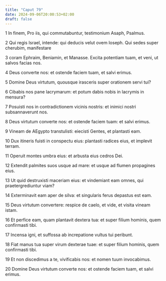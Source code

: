 ```yaml
---
title: "Caput 79"
date: 2024-09-06T20:00:53+02:00
draft: false
---
```



1 In finem, Pro iis, qui commutabuntur, testimonium Asaph, Psalmus.

2 Qui regis Israel, intende: qui deducis velut ovem Ioseph. Qui sedes super cherubim, manifestare

3 coram Ephraim, Beniamin, et Manasse. Excita potentiam tuam, et veni, ut salvos facias nos.

4 Deus converte nos: et ostende faciem tuam, et salvi erimus.

5 Domine Deus virtutum, quousque irasceris super orationem servi tui?

6 Cibabis nos pane lacrymarum: et potum dabis nobis in lacrymis in mensura?

7 Posuisti nos in contradictionem vicinis nostris: et inimici nostri subsannaverunt nos.

8 Deus virtutum converte nos: et ostende faciem tuam: et salvi erimus.

9 Vineam de AEgypto transtulisti: eiecisti Gentes, et plantasti eam.

10 Dux itineris fuisti in conspectu eius: plantasti radices eius, et implevit terram.

11 Operuit montes umbra eius: et arbusta eius cedros Dei.

12 Extendit palmites suos usque ad mare: et usque ad flumen propagines eius.

13 Ut quid destruxisti maceriam eius: et vindemiant eam omnes, qui praetergrediuntur viam?

14 Exterminavit eam aper de silva: et singularis ferus depastus est eam.

15 Deus virtutum convertere: respice de caelo, et vide, et visita vineam istam.

16 Et perfice eam, quam plantavit dextera tua: et super filium hominis, quem confirmasti tibi.

17 Incensa igni, et suffossa ab increpatione vultus tui peribunt.

18 Fiat manus tua super virum dexterae tuae: et super filium hominis, quem confirmasti tibi.

19 Et non discedimus a te, vivificabis nos: et nomen tuum invocabimus.

20 Domine Deus virtutum converte nos: et ostende faciem tuam, et salvi erimus.

